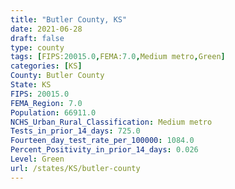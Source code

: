 ```yaml
---
title: "Butler County, KS"
date: 2021-06-28
draft: false
type: county
tags: [FIPS:20015.0,FEMA:7.0,Medium metro,Green]
categories: [KS]
County: Butler County
State: KS
FIPS: 20015.0
FEMA_Region: 7.0
Population: 66911.0
NCHS_Urban_Rural_Classification: Medium metro
Tests_in_prior_14_days: 725.0
Fourteen_day_test_rate_per_100000: 1084.0
Percent_Positivity_in_prior_14_days: 0.026
Level: Green
url: /states/KS/butler-county
---
```



